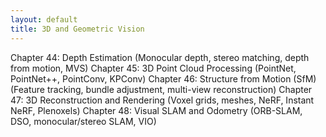 ```yaml
---
layout: default
title: 3D and Geometric Vision
---
```


Chapter 44: Depth Estimation
(Monocular depth, stereo matching, depth from motion, MVS)
Chapter 45: 3D Point Cloud Processing
(PointNet, PointNet++, PointConv, KPConv)
Chapter 46: Structure from Motion (SfM)
(Feature tracking, bundle adjustment, multi-view reconstruction)
Chapter 47: 3D Reconstruction and Rendering
(Voxel grids, meshes, NeRF, Instant NeRF, Plenoxels)
Chapter 48: Visual SLAM and Odometry
(ORB-SLAM, DSO, monocular/stereo SLAM, VIO)
